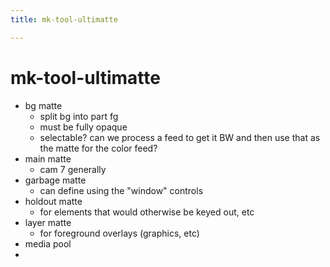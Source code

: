 ```yaml
---
title: mk-tool-ultimatte

---
```


# mk-tool-ultimatte

- bg matte
    - split bg into part fg
    - must be fully opaque
    - selectable? can we process a feed to get it BW and then use that as the matte for the color feed?
- main matte
    - cam 7 generally
- garbage matte
    - can define using the "window" controls 
- holdout matte
    - for elements that would otherwise be keyed out, etc
- layer matte
    - for foreground overlays (graphics, etc)
- media pool
- 